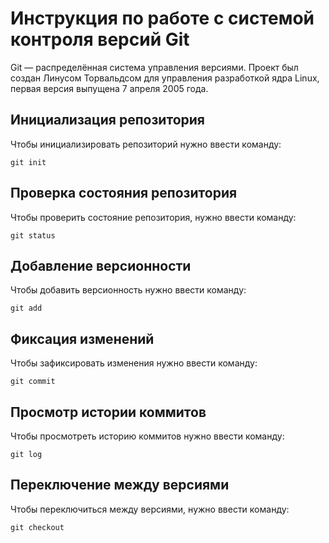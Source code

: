 # **Инструкция по работе с системой контроля версий Git**

Git — распределённая система управления версиями. Проект был создан Линусом Торвальдсом для управления разработкой ядра Linux, первая версия выпущена 7 апреля 2005 года.

## Инициализация репозитория

Чтобы инициализировать репозиторий нужно ввести команду:

    git init

## Проверка состояния репозитория

Чтобы проверить состояние репозитория, нужно ввести команду:

    git status

## Добавление версионности

Чтобы добавить версионность нужно ввести команду:

    git add

## Фиксация изменений

Чтобы зафиксировать изменения нужно ввести команду:

    git commit

## Просмотр истории коммитов

Чтобы просмотреть историю коммитов нужно ввести команду:

    git log

## Переключение между версиями

Чтобы переключиться между версиями, нужно ввести команду:

    git checkout
